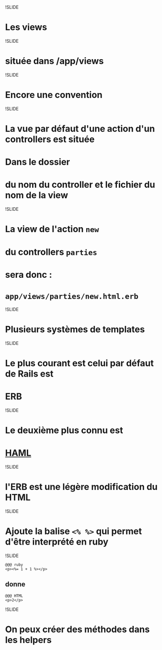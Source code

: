 !SLIDE

# Les views

!SLIDE

# située dans /app/views

!SLIDE

# Encore une convention

!SLIDE

# La vue par défaut d'une action d'un controllers est située
# Dans le dossier
# du nom du controller et le fichier du nom de la view

!SLIDE

# La view de l'action `new`
# du controllers `parties`
# sera donc :
# `app/views/parties/new.html.erb`

!SLIDE

# Plusieurs systèmes de templates

!SLIDE

# Le plus courant est celui par défaut de Rails est
# ERB

!SLIDE

# Le deuxième plus connu est
# [HAML](http://haml-lang.com/)

!SLIDE

# l'ERB est une légère modification du HTML

!SLIDE

# Ajoute la balise `<% %>` qui permet d'être interprété en ruby

!SLIDE

    @@@ ruby
    <p><%= 1 + 1 %></p>

## donne

    @@@ HTML
    <p>2</p>

!SLIDE

# On peux créer des méthodes dans les helpers
